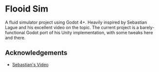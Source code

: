 
# Flooid Sim

A fluid simulator project using Godot 4+. Heavily inspired by Sebastian Lague and his excellent video on the topic. The current project is a barely-functional Godot port of his Unity implementation, with some tweaks here and there.


## Acknowledgements

 - [Sebastian's Video](https://www.youtube.com/watch?v=rSKMYc1CQHE)


